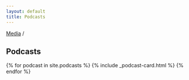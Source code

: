```yaml
---
layout: default
title: Podcasts
---
```


<div class="container media-podcast">
  <p class="breadcrumb flush-bottom hard"><a href="/">Media</a> /</p>
    <h2 class="section-header landing-header flush-top">Podcasts</h2>
    <div data-card-deck class="card-deck">
      <div class="cards-2x">
        <div class="row">
        {% for podcast in site.podcasts %}
          {% include _podcast-card.html %}
        {% endfor %}
        </div>
      </div>
    </div>
  </div>